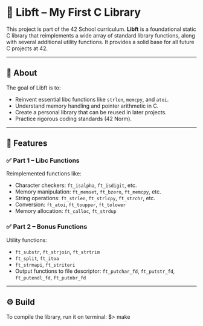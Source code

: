 # 🧰 Libft – My First C Library

This project is part of the 42 School curriculum. **Libft** is a foundational static C library that reimplements a wide array of standard library functions, along with several additional utility functions. It provides a solid base for all future C projects at 42.

---

## 📖 About

The goal of Libft is to:

- Reinvent essential libc functions like `strlen`, `memcpy`, and `atoi`.
- Understand memory handling and pointer arithmetic in C.
- Create a personal library that can be reused in later projects.
- Practice rigorous coding standards (42 Norm).

---

## 🚀 Features

### ✅ Part 1 – Libc Functions

Reimplemented functions like:

- Character checkers: `ft_isalpha`, `ft_isdigit`, etc.
- Memory manipulation: `ft_memset`, `ft_bzero`, `ft_memcpy`, etc.
- String operations: `ft_strlen`, `ft_strlcpy`, `ft_strchr`, etc.
- Conversion: `ft_atoi`, `ft_toupper`, `ft_tolower`
- Memory allocation: `ft_calloc`, `ft_strdup`

### ✅ Part 2 – Bonus Functions

Utility functions:

- `ft_substr`, `ft_strjoin`, `ft_strtrim`
- `ft_split`, `ft_itoa`
- `ft_strmapi`, `ft_striteri`
- Output functions to file descriptor: `ft_putchar_fd`, `ft_putstr_fd`, `ft_putendl_fd`, `ft_putnbr_fd`

---

## ⚙️ Build

To compile the library, run it on terminal:
$> make
